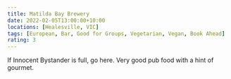 ```yaml
---
title: Matilda Bay Brewery
date: 2022-02-05T13:00:00+10:00
locations: [Healesville, VIC]
tags: [European, Bar, Good for Groups, Vegetarian, Vegan, Book Ahead]
rating: 3
---
```


If Innocent Bystander is full, go here. Very good pub food with a hint of gourmet.